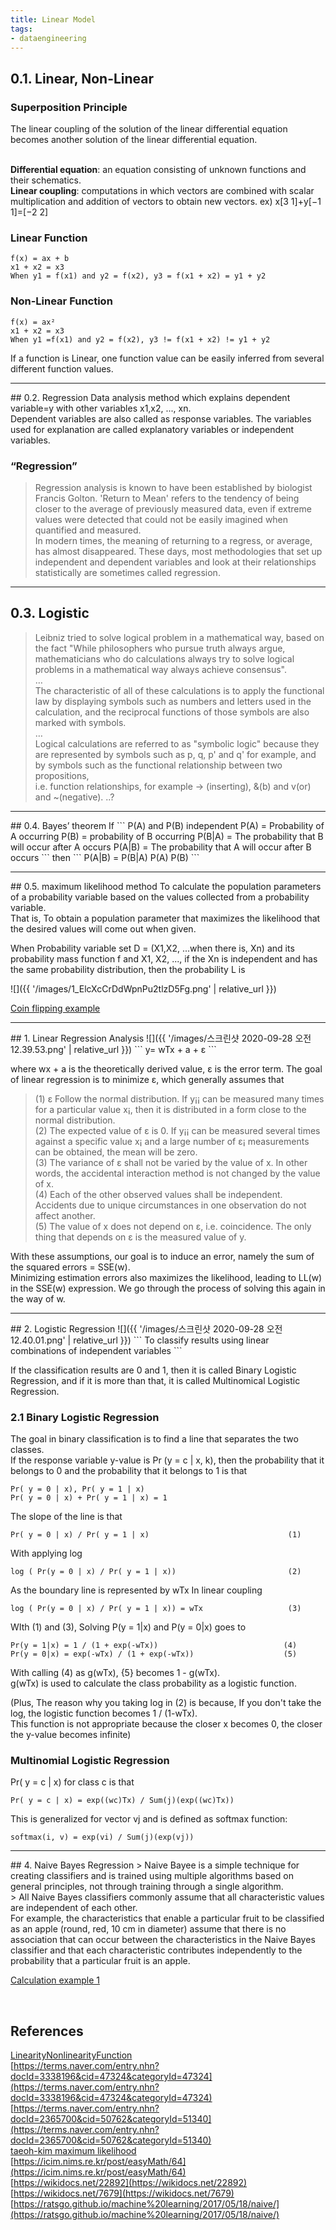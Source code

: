 ```yaml
---
title: Linear Model
tags:
- dataengineering
---
```


## 0.1. Linear, Non-Linear
### Superposition Principle
The linear coupling of the solution of the linear differential equation becomes another solution of the linear differential equation. <br> <br>

**Differential equation**: an equation consisting of unknown functions and their schematics. <br>
**Linear coupling**: computations in which vectors are combined with scalar multiplication and addition of vectors to obtain new vectors. ex) x[3 1]+y[−1 1]=[−2 2] <br>

### Linear Function
```
f(x) = ax + b
x1 + x2 = x3
When y1 = f(x1) and y2 = f(x2), y3 = f(x1 + x2) = y1 + y2
```

### Non-Linear Function
```
f(x) = ax²
x1 + x2 = x3
When y1 =f(x1) and y2 = f(x2), y3 != f(x1 + x2) != y1 + y2
```

If a function is Linear, one function value can be easily inferred from several different function values.
<hr>
## 0.2. Regression
Data analysis method which explains dependent variable=y with other variables x1,x2, ..., xn. <br>
Dependent variables are also called as response variables. The variables used for explanation are called explanatory variables or independent variables.

### “Regression”
> Regression analysis is known to have been established by biologist Francis Golton. 'Return to Mean' refers to the tendency of being closer to the average of previously measured data, even if extreme values were detected that could not be easily imagined when quantified and measured. <br>
> In modern times, the meaning of returning to a regress, or average, has almost disappeared. These days, most methodologies that set up independent and dependent variables and look at their relationships statistically are sometimes called regression.

<hr>

## 0.3. Logistic
> Leibniz tried to solve logical problem in a mathematical way, based on the fact "While philosophers who pursue truth always argue, mathematicians who do calculations always try to solve logical problems in a mathematical way always achieve consensus". <br> …<br>
> The characteristic of all of these calculations is to apply the functional law by displaying symbols such as numbers and letters used in the calculation, and the reciprocal functions of those symbols are also marked with symbols. <br> … <br>
> Logical calculations are referred to as "symbolic logic" because they are represented by symbols such as p, q, p' and q' for example, and by symbols such as the functional relationship between two propositions, <br> i.e. function relationships, for example → (inserting), &(b) and v(or) and ~(negative).
..?

<hr>
## 0.4. Bayes’ theorem
If
```
P(A) and P(B) independent
P(A) = Probability of A occurring
P(B) = probability of B occurring
P(B|A) = The probability that B will occur after A occurs
P(A|B) = The probability that A will occur after B occurs
```
then
```
P(A|B) = P(B|A) P(A) P(B)
```

<hr>
## 0.5. maximum likelihood method
To calculate the population parameters of a probability variable based on the values collected from a probability variable. <br>
That is, To obtain a population parameter that maximizes the likelihood that the desired values will come out when given. <br>

When Probability variable set D = (X1,X2, ...when there is, Xn) and its probability mass function f
and  X1, X2, ..., if the Xn is independent and has the same probability distribution, then the probability L is

![]({{ '/images/1_ElcXcCrDdWpnPu2tlzD5Fg.png' | relative_url }})

[Coin flipping example](https://wikidocs.net/7679)

<hr>
## 1. Linear Regression Analysis
![]({{ '/images/스크린샷 2020-09-28 오전 12.39.53.png' | relative_url }})
```
y= wTx + a + ε
```

where wx + a is the theoretically derived value, ε is the error term.
The goal of linear regression is to minimize ε, which generally assumes that
> (1) ε Follow the normal distribution. If y¡¡ can be measured many times for a particular value x¡, then it is distributed in a form close to the normal distribution. <br>
> (2) The expected value of ε is 0. If y¡¡ can be measured several times against a specific value x¡ and a large number of ε¡ measurements can be obtained, the mean will be zero. <br>
> (3) The variance of ε shall not be varied by the value of x. In other words, the accidental interaction method is not changed by the value of x. <br>
> (4) Each of the other observed values shall be independent. Accidents due to unique circumstances in one observation do not affect another. <br>
> (5) The value of x does not depend on ε, i.e. coincidence. The only thing that depends on ε is the measured value of y. <br>

With these assumptions, our goal is to induce an error, namely the sum of the squared errors = SSE(w). <br>
Minimizing estimation errors also maximizes the likelihood, leading to LL(w) in the SSE(w) expression.
We go through the process of solving this again in the way of w.

<hr>
## 2. Logistic Regression
![]({{ '/images/스크린샷 2020-09-28 오전 12.40.01.png' | relative_url }})
```
To classify results using linear combinations of independent variables
```

If the classification results are 0 and 1, then it is called Binary Logistic Regression, and if it is more than that, it is called Multinomical Logistic Regression.

### 2.1 Binary Logistic Regression
The goal in binary classification is to find a line that separates the two classes. <br>
If the response variable y-value is Pr (y = c | x, k), then the probability that it belongs to 0 and the probability that it belongs to 1 is that
```
Pr( y = 0 | x), Pr( y = 1 | x)
Pr( y = 0 | x) + Pr( y = 1 | x) = 1
```

The slope of the line is that

```
Pr( y = 0 | x) / Pr( y = 1 | x)                               (1)
```

With applying log

```
log ( Pr(y = 0 | x) / Pr( y = 1 | x))                         (2)
```

As the boundary line is represented by wTx In linear coupling

```
log ( Pr(y = 0 | x) / Pr( y = 1 | x)) = wTx                   (3)
```

WIth (1) and (3), Solving P(y = 1|x) and P(y = 0|x) goes to
```
Pr(y = 1|x) = 1 / (1 + exp(-wTx))                            (4)
Pr(y = 0|x) = exp(-wTx) / (1 + exp(-wTx))                    (5)
```

With calling (4) as g(wTx), {5} becomes 1 - g(wTx). <br>
g(wTx) is used to calculate the class probability as a logistic function.

(Plus, The reason why you taking log in (2) is because, If you don't take the log, the logistic function becomes 1 / (1-wTx). <br>
This function is not appropriate because the closer x becomes 0, the closer the y-value becomes infinite)

### Multinomial Logistic Regression

Pr( y = c | x) for class c is that
```
Pr( y = c | x) = exp((wc)Tx) / Sum(j)(exp((wc)Tx))
```

This is generalized for vector vj and is defined as softmax function:

```
softmax(i, v) = exp(vi) / Sum(j)(exp(vj))
```

<hr>
## 4. Naive Bayes Regression
> Naive Bayee is a simple technique for creating classifiers and is trained using multiple algorithms based on general principles, not through training through a single algorithm. <br>
> All Naive Bayes classifiers commonly assume that all characteristic values are independent of each other. <br>
For example, the characteristics that enable a particular fruit to be classified as an apple (round, red, 10 cm in diameter) assume that there is no association that can occur between the characteristics in the Naive Bayes classifier and that each characteristic contributes independently to the probability that a particular fruit is an apple.

[Calculation example 1](https://ratsgo.github.io/machine%20learning/2017/05/18/naive/)

<br>

## References
[LinearityNonlinearityFunction](https://sdolnote.tistory.com/entry/LinearityNonlinearityFunction) <br>
[https://terms.naver.com/entry.nhn?docId=3338196&cid=47324&categoryId=47324](https://terms.naver.com/entry.nhn?docId=3338196&cid=47324&categoryId=47324) <br>
[https://terms.naver.com/entry.nhn?docId=2365700&cid=50762&categoryId=51340](https://terms.naver.com/entry.nhn?docId=2365700&cid=50762&categoryId=51340) <br>
[taeoh-kim maximum likelihood](https://taeoh-kim.github.io/blog/%EB%A8%B8%EC%8B%A0%EB%9F%AC%EB%8B%9D%EC%97%90%EC%84%9C%EC%9D%98-%ED%99%95%EB%A5%A0-%EB%B6%84%ED%8F%AC-%EB%9E%9C%EB%8D%A4-%EB%B3%80%EC%88%98-%EA%B7%B8%EB%A6%AC%EA%B3%A0-maximum-likelihood/) <br>
[https://icim.nims.re.kr/post/easyMath/64](https://icim.nims.re.kr/post/easyMath/64) <br>
[https://wikidocs.net/22892](https://wikidocs.net/22892) <br>
[https://wikidocs.net/7679](https://wikidocs.net/7679) <br>
[https://ratsgo.github.io/machine%20learning/2017/05/18/naive/](https://ratsgo.github.io/machine%20learning/2017/05/18/naive/)
